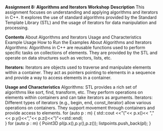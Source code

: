 ****Assignment 8: Algorithms and Iterators Workshop****
**Description**
This assignment focuses on understanding and applying algorithms and iterators in C++. It explores the use of standard algorithms provided by 
the Standard Template Library (STL) and the usage of iterators for data manipulation and processing.

**Contents**
About Algorithms and Iterators
Usage and Characteristics
Example Usage
How to Run the Examples
About Algorithms and Iterators
Algorithms: Algorithms in C++ are reusable functions used to perform specific tasks on collections of elements. They are provided by the STL 
and operate on data structures such as vectors, lists, etc.

**Iterators:** Iterators are objects used to traverse and manipulate elements within a container. They act as pointers pointing to elements in a
sequence and provide a way to access elements in a container.

**Usage and Characteristics**
Algorithms:
STL provides a rich set of algorithms like sort, find, transform, etc.
They perform operations on elements within containers and can take iterators as arguments.
Iterators:
Different types of iterators (e.g., begin, end, const_iterator) allow various operations on containers.
They support movement through containers and provide access to elements.
for (auto p : m)
    {
        std::cout <<"("<< p.x()<< "," << p.y()<<","<< p.z()<<")"<<std::endl;  
    }
for (auto p : m)
    {
        Point3D pl(p.x(),p.y(),p.z());
        listpoints.push_back(pl);
    }
